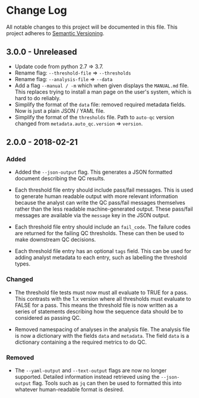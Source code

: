 # Change Log

All notable changes to this project will be documented in this file.
This project adheres to [Semantic Versioning](http://semver.org/).

## 3.0.0 - Unreleased

* Update code from python 2.7 => 3.7.
* Rename flag: `--threshold-file` => `--thresholds`
* Rename flag: `--analysis-file` => `--data`
* Add a flag `--manual / -m` which when given displays the `MANUAL.md` file.
  This replaces trying to install a man page on the user's system, which is
  hard to do reliably.
* Simplify the format of the `data` file: removed required metadata fields. Now
  is just a plain JSON / YAML file.
* Simplify the format of the `thresholds` file. Path to `auto-qc` version
  changed from `metadata.auto_qc.version` => `version`.

## 2.0.0 - 2018-02-21

### Added

* Added the `--json-output` flag. This generates a JSON formatted document
  describing the QC results.

* Each threshold file entry should include pass/fail messages. This is used
  to generate human readable output with more relevant information because
  the analyst can write the QC pass/fail messages themselves rather than the
  less readable machine-generated output. These pass/fail messages are
  available via the `message` key in the JSON output.

* Each threshold file entry should include an `fail_code`. The failure codes
  are returned for the failing QC thresholds. These can then be used to make
  downstream QC decisions.

* Each threshold file entry has an optional `tags` field. This can be used
  for adding analyst metadata to each entry, such as labelling the threshold
  types.

### Changed

* The threshold file tests must now must all evaluate to TRUE for a pass.
  This contrasts with the 1.x version where all thresholds must evaluate to
  FALSE for a pass. This means the threshold file is now written as a series
  of statements describing how the sequence data should be to considered as
  passing QC.

* Removed namespacing of analyses in the analysis file. The analysis file is
  now a dictionary with the fields `data` and `metadata`. The field `data` is
  a dictionary containing a the required metrics to do QC.

### Removed

* The `--yaml-output` and `--text-output` flags are now no longer supported.
  Detailed information instead retrieved using the `--json-output` flag.
  Tools such as `jq` can then be used to formatted this into whatever
  human-readable format is desired.
